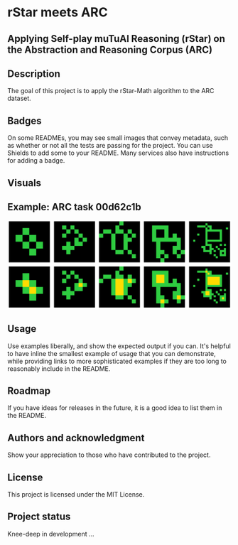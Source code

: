 # rStar meets ARC

## Applying Self-play muTuAl Reasoning (rStar) on the Abstraction and Reasoning Corpus (ARC)

## Description
The goal of this project is to apply the rStar-Math algorithm to the ARC dataset. 

## Badges
On some READMEs, you may see small images that convey metadata, such as whether or not all the tests are passing for the project. You can use Shields to add some to your README. Many services also have instructions for adding a badge.

## Visuals
## Example: ARC task 00d62c1b

![Task 00d62c1b](00d62c1b.png)

## Usage
Use examples liberally, and show the expected output if you can. It's helpful to have inline the smallest example of usage that you can demonstrate, while providing links to more sophisticated examples if they are too long to reasonably include in the README.

## Roadmap
If you have ideas for releases in the future, it is a good idea to list them in the README.

## Authors and acknowledgment
Show your appreciation to those who have contributed to the project.

## License
This project is licensed under the MIT License.

## Project status
Knee-deep in development ...